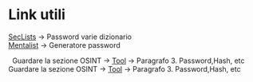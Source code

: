 # Link utili 

[SecLists](https://github.com/danielmiessler/SecLists) -> Password varie dizionario <br>
[Mentalist](https://github.com/sc0tfree/mentalist) -> Generatore password 


&nbsp; Guardare la sezione OSINT -> [Tool](https://github.com/Jxancestral17/utilitiesCyberSecurity/blob/master/OSINT/Tool.md) -> Paragrafo 3. Password,Hash, etc
&ensp;  Guardare la sezione OSINT -> [Tool](https://github.com/Jxancestral17/utilitiesCyberSecurity/blob/master/OSINT/Tool.md) -> Paragrafo 3. Password,Hash, etc